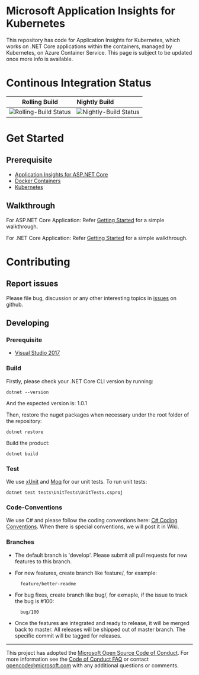 Microsoft Application Insights for Kubernetes
==
This repository has code for Application Insights for Kubernetes, which works on .NET Core applications within the containers, managed by Kubernetes, on Azure Container Service.
This page is subject to be updated once more info is available.

# Continous Integration Status
|Rolling Build                    | Nightly Build                |
|---------------------------------|:-----------------------------|
|![Rolling-Build Status](https://devdiv.visualstudio.com/_apis/public/build/definitions/0bdbc590-a062-4c3f-b0f6-9383f67865ee/5974/badge) | ![Nightly-Build Status](https://devdiv.visualstudio.com/_apis/public/build/definitions/0bdbc590-a062-4c3f-b0f6-9383f67865ee/5976/badge) |

# Get Started
## Prerequisite
* [Application Insights for ASP.NET Core](https://github.com/Microsoft/ApplicationInsights-aspnetcore)
* [Docker Containers](https://www.docker.com/)
* [Kubernetes](https://kubernetes.io/)

## Walkthrough
For ASP.NET Core Application: Refer [Getting Started](https://github.com/Microsoft/ApplicationInsights-Kubernetes/wiki/Getting-Started-for-ASP.NET-Core-Applications) for a simple walkthrough.

For .NET Core Application: Refer [Getting Started](https://github.com/Microsoft/ApplicationInsights-Kubernetes/wiki/Getting-Started-for-.NET-Core-Applications) for a simple walkthrough.

# Contributing
## Report issues
Please file bug, discussion or any other interesting topics in [issues](https://github.com/Microsoft/ApplicationInsights-Kubernetes/issues) on github.

## Developing
### Prerequisite
* [Visual Studio 2017](https://www.visualstudio.com/downloads/)

### Build
Firstly, please check your .NET Core CLI version by running:

    dotnet --version

And the expected version is: 1.0.1

Then, restore the nuget packages when necessary under the root folder of the repository:

    dotnet restore

Build the product:

    dotnet build

### Test
We use [xUnit](https://xunit.github.io/) and [Moq](https://github.com/Moq/moq4/wiki/Quickstart) for our unit tests. To run unit tests:

    dotnet test tests\UnitTests\UnitTests.csproj


### Code-Conventions
We use C# and please follow the coding conventions here: [C# Coding Conventions](https://msdn.microsoft.com/en-us/library/ff926074.aspx). When there is special conventions, we will post it in Wiki.

### Branches
* The default branch is 'develop'. Please submit all pull requests for new features to this branch.
* For new features, create branch like feature/<feature-name>, for example:

    
        feature/better-readme

* For bug fixes, create branch like bug/<issue-number>, for exmaple, if the issue to track the bug is #100:
        
        bug/100

* Once the features are integrated and ready to release, it will be merged back to master. All releases will be shipped out of master branch. The specific commit will be tagged for releases.

---
This project has adopted the [Microsoft Open Source Code of Conduct](https://opensource.microsoft.com/codeofconduct/). For more information see the [Code of Conduct FAQ](https://opensource.microsoft.com/codeofconduct/faq/) or contact [opencode@microsoft.com](mailto:opencode@microsoft.com) with any additional questions or comments.
